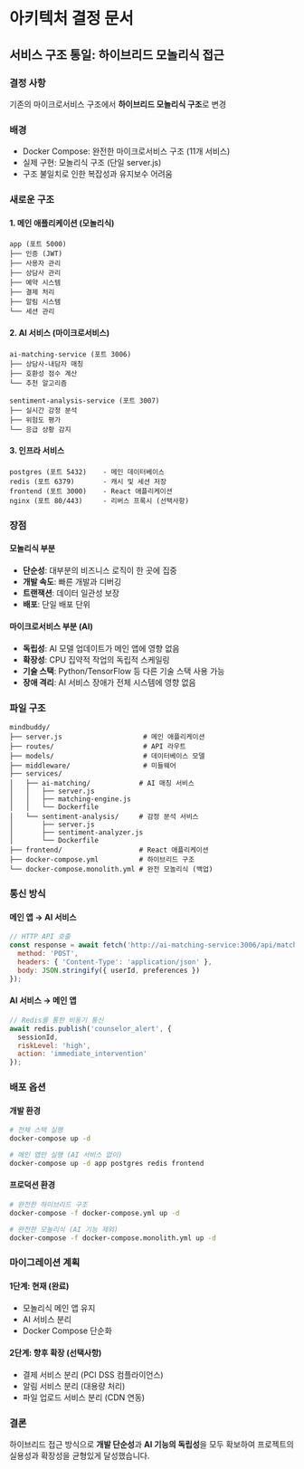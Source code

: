 # 아키텍처 결정 문서

## 서비스 구조 통일: 하이브리드 모놀리식 접근

### 결정 사항
기존의 마이크로서비스 구조에서 **하이브리드 모놀리식 구조**로 변경

### 배경
- Docker Compose: 완전한 마이크로서비스 구조 (11개 서비스)
- 실제 구현: 모놀리식 구조 (단일 server.js)
- 구조 불일치로 인한 복잡성과 유지보수 어려움

### 새로운 구조

#### 1. 메인 애플리케이션 (모놀리식)
```
app (포트 5000)
├── 인증 (JWT)
├── 사용자 관리
├── 상담사 관리
├── 예약 시스템
├── 결제 처리
├── 알림 시스템
└── 세션 관리
```

#### 2. AI 서비스 (마이크로서비스)
```
ai-matching-service (포트 3006)
├── 상담사-내담자 매칭
├── 호환성 점수 계산
└── 추천 알고리즘

sentiment-analysis-service (포트 3007)
├── 실시간 감정 분석
├── 위험도 평가
└── 응급 상황 감지
```

#### 3. 인프라 서비스
```
postgres (포트 5432)    - 메인 데이터베이스
redis (포트 6379)       - 캐시 및 세션 저장
frontend (포트 3000)    - React 애플리케이션
nginx (포트 80/443)     - 리버스 프록시 (선택사항)
```

### 장점

#### 모놀리식 부분
- **단순성**: 대부분의 비즈니스 로직이 한 곳에 집중
- **개발 속도**: 빠른 개발과 디버깅
- **트랜잭션**: 데이터 일관성 보장
- **배포**: 단일 배포 단위

#### 마이크로서비스 부분 (AI)
- **독립성**: AI 모델 업데이트가 메인 앱에 영향 없음
- **확장성**: CPU 집약적 작업의 독립적 스케일링
- **기술 스택**: Python/TensorFlow 등 다른 기술 스택 사용 가능
- **장애 격리**: AI 서비스 장애가 전체 시스템에 영향 없음

### 파일 구조
```
mindbuddy/
├── server.js                    # 메인 애플리케이션
├── routes/                      # API 라우트
├── models/                      # 데이터베이스 모델
├── middleware/                  # 미들웨어
├── services/
│   ├── ai-matching/            # AI 매칭 서비스
│   │   ├── server.js
│   │   ├── matching-engine.js
│   │   └── Dockerfile
│   └── sentiment-analysis/     # 감정 분석 서비스
│       ├── server.js
│       ├── sentiment-analyzer.js
│       └── Dockerfile
├── frontend/                   # React 애플리케이션
├── docker-compose.yml          # 하이브리드 구조
└── docker-compose.monolith.yml # 완전 모놀리식 (백업)
```

### 통신 방식

#### 메인 앱 → AI 서비스
```javascript
// HTTP API 호출
const response = await fetch('http://ai-matching-service:3006/api/match', {
  method: 'POST',
  headers: { 'Content-Type': 'application/json' },
  body: JSON.stringify({ userId, preferences })
});
```

#### AI 서비스 → 메인 앱
```javascript
// Redis를 통한 비동기 통신
await redis.publish('counselor_alert', {
  sessionId,
  riskLevel: 'high',
  action: 'immediate_intervention'
});
```

### 배포 옵션

#### 개발 환경
```bash
# 전체 스택 실행
docker-compose up -d

# 메인 앱만 실행 (AI 서비스 없이)
docker-compose up -d app postgres redis frontend
```

#### 프로덕션 환경
```bash
# 완전한 하이브리드 구조
docker-compose -f docker-compose.yml up -d

# 완전한 모놀리식 (AI 기능 제외)
docker-compose -f docker-compose.monolith.yml up -d
```

### 마이그레이션 계획

#### 1단계: 현재 (완료)
- 모놀리식 메인 앱 유지
- AI 서비스 분리
- Docker Compose 단순화

#### 2단계: 향후 확장 (선택사항)
- 결제 서비스 분리 (PCI DSS 컴플라이언스)
- 알림 서비스 분리 (대용량 처리)
- 파일 업로드 서비스 분리 (CDN 연동)

### 결론
하이브리드 접근 방식으로 **개발 단순성**과 **AI 기능의 독립성**을 모두 확보하여 프로젝트의 실용성과 확장성을 균형있게 달성했습니다.